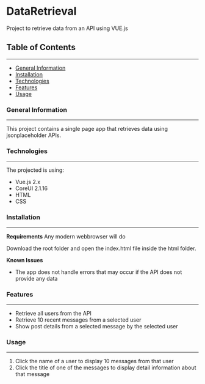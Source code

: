 # DataRetrieval
Project to retrieve data from an API using VUE.js

## Table of Contents
---
* [General Information](#general-information)
* [Installation](#installation)
* [Technologies](#technologies)
* [Features](#features)
* [Usage](#usage)

### General Information
---
This project contains a single page app that retrieves data using jsonplaceholder APIs.

### Technologies
---
The projected is using:
* Vue.js 2.x
* CoreUI 2.1.16
* HTML
* CSS

### Installation
---
**Requirements**
Any modern webbrowser will do

Download the root folder and open the index.html file inside the html folder.

**Known Issues**
* The app does not handle errors that may occur if the API does not provide any data

### Features
---
* Retrieve all users from the API
* Retrieve 10 recent messages from a selected user
* Show post details from a selected message by the selected user

### Usage
---
1) Click the name of a user to display 10 messages from that user
2) Click the title of one of the messages to display detail information about that message
